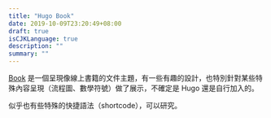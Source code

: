 ```yaml
---
title: "Hugo Book"
date: 2019-10-09T23:20:49+08:00
draft: true
isCJKLanguage: true
description: ""
summary: ""
---
```


[Book](https://themes.gohugo.io/hugo-book/) 是一個呈現像線上書籍的文件主題，有一些有趣的設計，也特別針對某些特殊內容呈現（流程圖、數學符號）做了展示，不確定是 Hugo 還是自行加入的。

似乎也有些特殊的快捷語法（shortcode），可以研究。